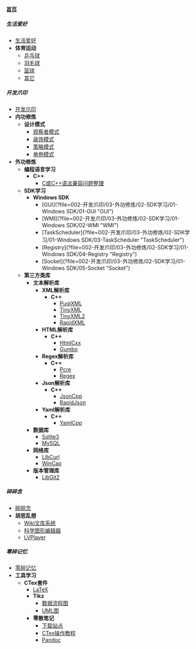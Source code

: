 
#### [首页](?file=首页 "返回首页")

##### 生活爱好
   - [生活爱好](?file=001-生活爱好/01-生活爱好 "生活爱好")
   - **体育运动**
      - [乒乓球](?file=001-生活爱好/02-体育运动/01-乒乓球 "乒乓球")
      - [羽毛球](?file=001-生活爱好/02-体育运动/02-羽毛球 "羽毛球")
      - [篮球](?file=001-生活爱好/02-体育运动/03-篮球 "篮球")
      - [其它](?file=001-生活爱好/02-体育运动/04-其它 "其它")

##### 开发爪印
   - [开发爪印](?file=002-开发爪印/01-开发爪印 "开发爪印")
   - **内功修炼**
      - **设计模式**
         - [观察者模式](?file=002-开发爪印/02-内功修炼/01-设计模式/01-观察者模式 "观察者模式")
         - [装饰模式](?file=002-开发爪印/02-内功修炼/01-设计模式/02-装饰模式 "装饰模式")
         - [策略模式](?file=002-开发爪印/02-内功修炼/01-设计模式/03-策略模式 "策略模式")
         - [单例模式](?file=002-开发爪印/02-内功修炼/01-设计模式/04-单例模式 "单例模式")
   - **外功修炼**
      - **编程语言学习**
         - **C++**
            - [C或C++语法兼容问题整理](?file=002-开发爪印/03-外功修炼/01-编程语言学习/01-C++/01-C或C++语法兼容问题整理 "C或C++语法兼容问题整理")
      - **SDK学习**
         - **Windows SDK**
            - [GUI](?file=002-开发爪印/03-外功修炼/02-SDK学习/01-Windows SDK/01-GUI "GUI")
            - [WMI](?file=002-开发爪印/03-外功修炼/02-SDK学习/01-Windows SDK/02-WMI "WMI")
            - [TaskScheduler](?file=002-开发爪印/03-外功修炼/02-SDK学习/01-Windows SDK/03-TaskScheduler "TaskScheduler")
            - [Registry](?file=002-开发爪印/03-外功修炼/02-SDK学习/01-Windows SDK/04-Registry "Registry")
            - [Socket](?file=002-开发爪印/03-外功修炼/02-SDK学习/01-Windows SDK/05-Socket "Socket")
      - **第三方类库**
         - **文本解析库**
            - **XML解析库**
               - **C++**
                  - [PugiXML](?file=002-开发爪印/03-外功修炼/04-第三方类库/02-文本解析库/01-XML解析库/01-C++/01-PugiXML "PugiXML")
                  - [TinyXML](?file=002-开发爪印/03-外功修炼/04-第三方类库/02-文本解析库/01-XML解析库/01-C++/02-TinyXML "TinyXML")
                  - [TinyXML2](?file=002-开发爪印/03-外功修炼/04-第三方类库/02-文本解析库/01-XML解析库/01-C++/03-TinyXML2 "TinyXML2")
                  - [RapidXML](?file=002-开发爪印/03-外功修炼/04-第三方类库/02-文本解析库/01-XML解析库/01-C++/04-RapidXML "RapidXML")
            - **HTML解析库**
               - **C++**
                  - [HtmlCxx](?file=002-开发爪印/03-外功修炼/04-第三方类库/02-文本解析库/02-HTML解析库/01-C++/01-HtmlCxx "HtmlCxx")
                  - [Gumbo](?file=002-开发爪印/03-外功修炼/04-第三方类库/02-文本解析库/02-HTML解析库/01-C++/02-Gumbo "Gumbo")
            - **Regex解析库**
               - **C++**
                  - [Pcre](?file=002-开发爪印/03-外功修炼/04-第三方类库/02-文本解析库/03-Regex解析库/01-C++/01-Pcre "Pcre")
                  - [Regex](?file=002-开发爪印/03-外功修炼/04-第三方类库/02-文本解析库/03-Regex解析库/01-C++/02-Regex "Regex")
            - **Json解析库**
               - **C++**
                  - [JsonCpp](?file=002-开发爪印/03-外功修炼/04-第三方类库/02-文本解析库/04-Json解析库/01-C++/01-JsonCpp "JsonCpp")
                  - [RapidJson](?file=002-开发爪印/03-外功修炼/04-第三方类库/02-文本解析库/04-Json解析库/01-C++/02-RapidJson "RapidJson")
            - **Yaml解析库**
               - **C++**
                  - [YamlCpp](?file=002-开发爪印/03-外功修炼/04-第三方类库/02-文本解析库/05-Yaml解析库/01-C++/01-YamlCpp "YamlCpp")
         - **数据库**
            - [Sqlite3](?file=002-开发爪印/03-外功修炼/04-第三方类库/03-数据库/01-Sqlite3 "Sqlite3")
            - [MySQL](?file=002-开发爪印/03-外功修炼/04-第三方类库/03-数据库/02-MySQL "MySQL")
         - **网络库**
            - [LibCurl](?file=002-开发爪印/03-外功修炼/04-第三方类库/04-网络库/01-LibCurl "LibCurl")
            - [WinCap](?file=002-开发爪印/03-外功修炼/04-第三方类库/04-网络库/02-WinCap "WinCap")
         - **版本管理库**
            - [LibGit2](?file=002-开发爪印/03-外功修炼/04-第三方类库/05-版本管理库/01-LibGit2 "LibGit2")

##### 碎碎念
   - [碎碎念](?file=003-碎碎念/01-碎碎念 "碎碎念")
   - **胡思乱想**
      - [Wiki文库系统](?file=003-碎碎念/02-胡思乱想/01-Wiki文库系统 "Wiki文库系统")
      - [科学图形编辑器](?file=003-碎碎念/02-胡思乱想/02-科学图形编辑器 "科学图形编辑器")
      - [LVPlayer](?file=003-碎碎念/02-胡思乱想/03-LVPlayer "LVPlayer")

##### 零碎记忆
   - [零碎记忆](?file=004-零碎记忆/01-零碎记忆 "零碎记忆")
   - **工具学习**
      - **CTex套件**
         - [LaTeX](?file=004-零碎记忆/02-工具学习/01-CTex套件/01-LaTeX "LaTeX")
         - **Tikz**
            - [数据流程图](?file=004-零碎记忆/02-工具学习/01-CTex套件/02-Tikz/01-数据流程图 "数据流程图")
            - [UML图](?file=004-零碎记忆/02-工具学习/01-CTex套件/02-Tikz/02-UML图 "UML图")
         - **零散笔记**
            - [下载站点](?file=004-零碎记忆/02-工具学习/01-CTex套件/03-零散笔记/01-下载站点 "下载站点")
            - [CTex操作教程](?file=004-零碎记忆/02-工具学习/01-CTex套件/03-零散笔记/02-CTex操作教程 "CTex操作教程")
            - [Pandoc](?file=004-零碎记忆/02-工具学习/01-CTex套件/03-零散笔记/03-Pandoc "Pandoc")

